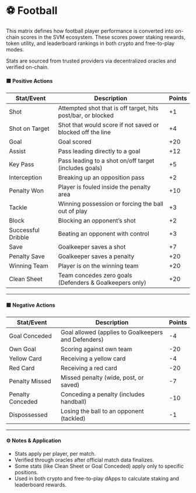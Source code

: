 # ⚽ Football

This matrix defines how football player performance is converted into on-chain scores in the SVM ecosystem. These scores power staking rewards, token utility, and leaderboard rankings in both crypto and free-to-play modes.

Stats are sourced from trusted providers via decentralized oracles and verified on-chain.

#### 🟩 Positive Actions

| Stat/Event         | Description                                                  | Points |
| ------------------ | ------------------------------------------------------------ | ------ |
| Shot               | Attempted shot that is off target, hits post/bar, or blocked | +1     |
| Shot on Target     | Shot that would score if not saved or blocked off the line   | +4     |
| Goal               | Goal scored                                                  | +20    |
| Assist             | Pass leading directly to a goal                              | +12    |
| Key Pass           | Pass leading to a shot on/off target (includes goals)        | +5     |
| Interception       | Breaking up an opposition pass                               | +2     |
| Penalty Won        | Player is fouled inside the penalty area                     | +10    |
| Tackle             | Winning possession or forcing the ball out of play           | +3     |
| Block              | Blocking an opponent’s shot                                  | +2     |
| Successful Dribble | Beating an opponent with control                             | +3     |
| Save               | Goalkeeper saves a shot                                      | +7     |
| Penalty Save       | Goalkeeper saves a penalty                                   | +20    |
| Winning Team       | Player is on the winning team                                | +20    |
| Clean Sheet        | Team concedes zero goals (Defenders & Goalkeepers only)      | +20    |

***

#### 🟥 Negative Actions

| Stat/Event       | Description                                         | Points |
| ---------------- | --------------------------------------------------- | ------ |
| Goal Conceded    | Goal allowed (applies to Goalkeepers and Defenders) | -4     |
| Own Goal         | Scoring against own team                            | -20    |
| Yellow Card      | Receiving a yellow card                             | -4     |
| Red Card         | Receiving a red card                                | -20    |
| Penalty Missed   | Missed penalty (wide, post, or saved)               | -7     |
| Penalty Conceded | Conceding a penalty (includes handball)             | -10    |
| Dispossessed     | Losing the ball to an opponent (tackled)            | -1     |

***

#### ⚙️ Notes & Application

* Stats apply per player, per match.
* Verified through oracles after official match data finalizes.
* Some stats (like Clean Sheet or Goal Conceded) apply only to specific positions.
* Used in both crypto and free-to-play dApps to calculate staking and leaderboard rewards.
